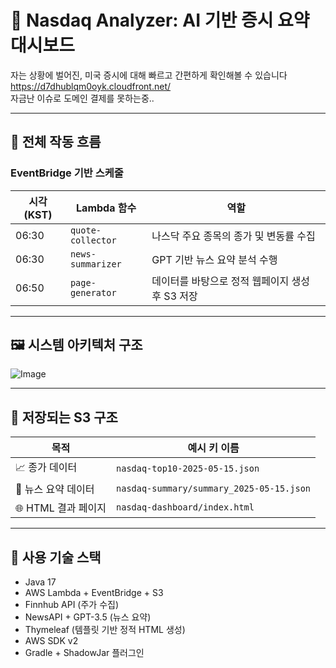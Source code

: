 # 🧠 Nasdaq Analyzer: AI 기반 증시 요약 대시보드
자는 상황에 벌어진, 미국 증시에 대해 빠르고 간편하게 확인해볼 수 있습니다
https://d7dhublqm0oyk.cloudfront.net/
<br>
자금난 이슈로 도메인 결제를 못하는중..

---

## 📆 전체 작동 흐름

### EventBridge 기반 스케줄

| 시각 (KST) | Lambda 함수        | 역할 |
|------------|---------------------|------|
| 06:30      | `quote-collector`   | 나스닥 주요 종목의 종가 및 변동률 수집 |
| 06:30      | `news-summarizer`   | GPT 기반 뉴스 요약 분석 수행 |
| 06:50      | `page-generator`    | 데이터를 바탕으로 정적 웹페이지 생성 후 S3 저장 |

---

## 🖼 시스템 아키텍처 구조
![Image](https://github.com/user-attachments/assets/0325c20b-8137-49de-a506-2b4dd5026c47)



---

## 💾 저장되는 S3 구조

| 목적           | 예시 키 이름 |
|----------------|---------------|
| 📈 종가 데이터     | `nasdaq-top10-2025-05-15.json` |
| 📰 뉴스 요약 데이터 | `nasdaq-summary/summary_2025-05-15.json` |
| 🌐 HTML 결과 페이지 | `nasdaq-dashboard/index.html` |

---

## 🧰 사용 기술 스택

- Java 17
- AWS Lambda + EventBridge + S3
- Finnhub API (주가 수집)
- NewsAPI + GPT-3.5 (뉴스 요약)
- Thymeleaf (템플릿 기반 정적 HTML 생성)
- AWS SDK v2
- Gradle + ShadowJar 플러그인

